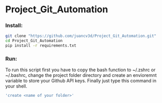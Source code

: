 # Project_Git_Automation

### Install: 
```bash
git clone "https://github.com/juancv3d/Project_Git_Automation.git"
cd Project_Git_Automation
pip install -r requirements.txt
```

### Run:
To run this script first you have to copy the bash function to ~/.zshrc or ~/.bashrc, change the project folder directory and create an envioremnt variable to store your Github API keys. Finally just type this command in your shell.

```bash
'create <name of your folder>'
```
